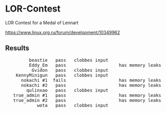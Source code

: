 LOR-Contest
===========

LOR Contest for a Medal of Lennart

https://www.linux.org.ru/forum/development/10349962

Results
-------

<pre>
         beastie   pass   clobbes input                        116.58 ms
         Eddy_Em   pass                    has memory leaks    161.09 ms
          Gvidon   pass   clobbes input                        772.75 ms
    KennyMinigun   pass   clobbes input                        138.94 ms
      nokachi #1  fails                    has memory leaks    144.25 ms
      nokachi #2   pass                    has memory leaks    141.75 ms
        qulinxao   pass   clobbes input                        159.81 ms
   true_admin #1   pass                    has memory leaks    128.26 ms
   true_admin #2   pass                    has memory leaks    877.97 ms
            wota   pass   clobbes input                        482.95 ms
</pre>
